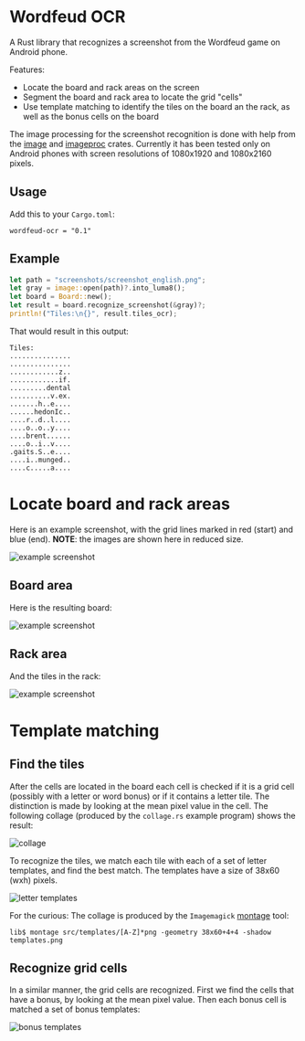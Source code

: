 # Wordfeud OCR
A Rust library that recognizes a screenshot from the Wordfeud game on Android phone. 

Features:

* Locate the board and rack areas on the screen
* Segment the board and rack area to locate the grid "cells"
* Use template matching to identify the tiles on the board an the rack, as well as the bonus cells on the board

The image processing for the screenshot recognition is done with help from the [image](https://github.com/image-rs/image) and [imageproc](https://github.com/image-rs/imageproc) crates.
Currently it has been tested only on Android phones with screen resolutions of 1080x1920 and 1080x2160 pixels.

## Usage

Add this to your `Cargo.toml`:

```
wordfeud-ocr = "0.1"
```

## Example

```Rust
let path = "screenshots/screenshot_english.png";
let gray = image::open(path)?.into_luma8();
let board = Board::new();
let result = board.recognize_screenshot(&gray)?;
println!("Tiles:\n{}", result.tiles_ocr);
```
That would result in this output:

```
Tiles:
...............
...............
............z..
............if.
.........dental
..........v.ex.
.......h..e....
......hedonIc..
....r..d..l....
....o..o..y....
....brent......
....o..i..v....
.gaits.S..e....
....i..munged..
....c.....a....
```
# Locate board and rack areas

Here is an example screenshot, with the grid lines marked in red (start) and blue (end). **NOTE**: the images are shown here in reduced size.

![example screenshot](https://github.com/jensanjo/wordfeud-ocr/raw/master/images/screenshot-resized.png)

## Board area
Here is the resulting board:

![example screenshot](https://github.com/jensanjo/wordfeud-ocr/raw/master/images/board-resized.png)

## Rack area
And the tiles in the rack:

![example screenshot](https://github.com/jensanjo/wordfeud-ocr/raw/master/images/rack-resized.png)

# Template matching

## Find the tiles

After the cells are located in the board each cell is checked if it is a grid cell (possibly with a letter or word bonus) or if it contains a letter tile. The distinction is made by looking at the mean pixel value in the cell. 
The following collage (produced by the `collage.rs` example program) shows the result:

![collage](https://github.com/jensanjo/wordfeud-ocr/raw/master/images/collage.png)

To recognize the tiles, we match each tile with each of a set of letter templates, and find the best match.
The templates have a size of 38x60 (wxh) pixels.

![letter templates](https://github.com/jensanjo/wordfeud-ocr/raw/master/images/templates.png)

For the curious: The collage is produced by the `Imagemagick` [montage](https://legacy.imagemagick.org/Usage/montage/) tool:

```shell
lib$ montage src/templates/[A-Z]*png -geometry 38x60+4+4 -shadow templates.png
```


## Recognize grid cells

In a similar manner, the grid cells are recognized.
First we find the cells that have a bonus, by looking at the mean pixel value.
Then each bonus cell is matched a set of bonus templates:

![bonus templates](https://github.com/jensanjo/wordfeud-ocr/raw/master/images/bonus.png)



